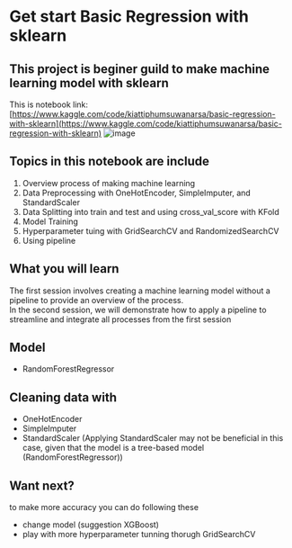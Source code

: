 # Get start Basic Regression with sklearn
## This project is beginer guild to make machine learning model with sklearn
This is notebook link: [https://www.kaggle.com/code/kiattiphumsuwanarsa/basic-regression-with-sklearn](https://www.kaggle.com/code/kiattiphumsuwanarsa/basic-regression-with-sklearn)
![image](https://github.com/KiattiphumSuw/Get-start-Basic-Regression-with-sklearn/assets/83391695/f3bdc40e-c341-41b7-a35f-3200c2ebaceb)


## Topics in this notebook are include
1. Overview process of making machine learning
2. Data Preprocessing with OneHotEncoder, SimpleImputer, and StandardScaler
3. Data Splitting into train and test and using cross_val_score with KFold
4. Model Training
5. Hyperparameter tuing with GridSearchCV and RandomizedSearchCV
6. Using pipeline

## What you will learn
The first session involves creating a machine learning model without a pipeline to provide an overview of the process. <br>
In the second session, we will demonstrate how to apply a pipeline to streamline and integrate all processes from the first session

## Model
* RandomForestRegressor

## Cleaning data with
* OneHotEncoder
* SimpleImputer
* StandardScaler (Applying StandardScaler may not be beneficial in this case, given that the model is a tree-based model (RandomForestRegressor))

## Want next?
to make more accuracy you can do following these
* change model (suggestion XGBoost)
* play with more hyperparameter tunning thorugh GridSearchCV
